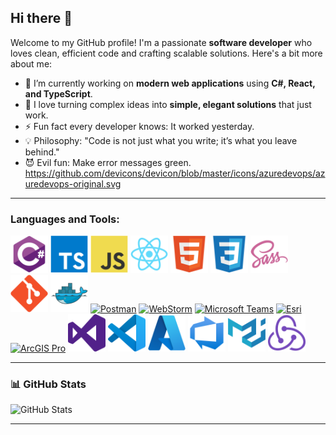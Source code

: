 ## Hi there 👋

Welcome to my GitHub profile! I'm a passionate **software developer** who loves clean, efficient code and crafting scalable solutions. Here's a bit more about me:

- 🔭 I’m currently working on **modern web applications** using **C#, React, and TypeScript**.  
- 🌟 I love turning complex ideas into **simple, elegant solutions** that just work. 
- ⚡ Fun fact every developer knows: It worked yesterday.
- 💡 Philosophy: "Code is not just what you write; it’s what you leave behind."
- 😈 Evil fun: Make error messages green.
https://github.com/devicons/devicon/blob/master/icons/azuredevops/azuredevops-original.svg
---
<h3 align="left">Languages and Tools:</h3>
<p align="left"> 
<a href="https://learn.microsoft.com/en-us/dotnet/csharp/" target="_blank"><img src="https://github.com/devicons/devicon/blob/master/icons/csharp/csharp-original.svg" alt="C#" width="60" height="60"></a>
<a href="https://www.typescriptlang.org/" target="_blank"><img src="https://github.com/devicons/devicon/blob/master/icons/typescript/typescript-original.svg" alt="TypeScript" width="60" height="60"></a>
<a href="https://developer.mozilla.org/en-US/docs/Web/JavaScript" target="_blank"><img src="https://github.com/devicons/devicon/blob/master/icons/javascript/javascript-original.svg" alt="JavaScript" width="60" height="60"></a>
<a href="https://react.dev/" target="_blank"><img src="https://github.com/devicons/devicon/blob/master/icons/react/react-original.svg" alt="React" width="60" height="60"></a>
<a href="https://developer.mozilla.org/en-US/docs/Web/HTML" target="_blank"><img src="https://github.com/devicons/devicon/blob/master/icons/html5/html5-original.svg" alt="HTML" width="60" height="60"></a>
<a href="https://developer.mozilla.org/en-US/docs/Web/CSS" target="_blank"><img src="https://github.com/devicons/devicon/blob/master/icons/css3/css3-original.svg" alt="CSS" width="60" height="60"></a>
<a href="https://sass-lang.com/" target="_blank"><img src="https://github.com/devicons/devicon/blob/master/icons/sass/sass-original.svg" alt="SCSS" width="60" height="60"></a>
<a href="https://git-scm.com/" target="_blank"><img src="https://github.com/devicons/devicon/blob/master/icons/git/git-original.svg" alt="Git" width="60" height="60"></a>
<a href="https://www.docker.com/" target="_blank"><img src="https://github.com/devicons/devicon/blob/master/icons/docker/docker-original.svg" alt="Docker" width="60" height="60"></a>
<a href="https://www.postman.com/" target="_blank"><img src="https://www.vectorlogo.zone/logos/getpostman/getpostman-icon.svg" alt="Postman" width="60" height="60"></a>
<a href="https://www.jetbrains.com/webstorm/" target="_blank"><img src="https://upload.wikimedia.org/wikipedia/commons/c/c0/WebStorm_Icon.svg" alt="WebStorm" width="60" height="60"></a>
<a href="https://www.microsoft.com/en-us/microsoft-teams/group-chat-software" target="_blank"><img src="https://upload.wikimedia.org/wikipedia/commons/thumb/c/c9/Microsoft_Office_Teams_%282018%E2%80%93present%29.svg/1101px-Microsoft_Office_Teams_%282018%E2%80%93present%29.svg.png" alt="Microsoft Teams" width="60" height="60"></a>
<a href="https://www.esri.com/en-us/home" target="_blank"><img src="https://www.esri.de/content/dam/distributor-restricted/esri-de/icons/arcgis-enterprise-220x220.png" alt="Esri" width="60" height="60"></a>
<a href="https://pro.arcgis.com/en/pro-app/" target="_blank"><img src="https://www.esriuk.com/content/dam/esrisites/en-us/common/icons/product-logos/ArcGIS-Pro.png" alt="ArcGIS Pro" width="60" height="60"></a>
<a href="https://visualstudio.microsoft.com/" target="_blank"><img src="https://github.com/devicons/devicon/blob/master/icons/visualstudio/visualstudio-plain.svg" alt="Visual Studio" width="60" height="60"></a>
<a href="https://code.visualstudio.com/" target="_blank"><img src="https://github.com/devicons/devicon/blob/master/icons/vscode/vscode-original.svg" alt="Visual Studio Code" width="60" height="60"></a>
<a href="https://azure.microsoft.com/" target="_blank"><img src="https://github.com/devicons/devicon/blob/master/icons/azure/azure-original.svg" alt="Azure" width="60" height="60"></a>
<a href="https://azure.microsoft.com/en-us/products/devops/" target="_blank"><img src="https://github.com/devicons/devicon/blob/master/icons/azuredevops/azuredevops-original.svg" alt="Azure DevOps" width="60" height="60"></a>
<a href="https://mui.com/" target="_blank"><img src="https://github.com/devicons/devicon/blob/master/icons/materialui/materialui-original.svg" alt="Material-UI" width="60" height="60"></a>
<a href="https://redux.js.org/" target="_blank"><img src="https://github.com/devicons/devicon/blob/master/icons/redux/redux-original.svg" alt="Redux" width="60" height="60"></a>
</p>

---

### 📊 GitHub Stats
![GitHub Stats](https://github-readme-stats.vercel.app/api?username=mna-intend&show_icons=true&hide_title=true&include_all_commits=true&theme=highcontrast)

---
